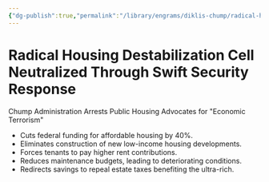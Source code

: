 ```yaml
---
{"dg-publish":true,"permalink":"/library/engrams/diklis-chump/radical-housing-destabilization-cell-neutralized-through-swift-security-response/","tags":["DC/DOGE","DC/AS5"]}
---
```


# Radical Housing Destabilization Cell Neutralized Through Swift Security Response
Chump Administration Arrests Public Housing Advocates for "Economic Terrorism"
- Cuts federal funding for affordable housing by 40%.  
- Eliminates construction of new low-income housing developments.  
- Forces tenants to pay higher rent contributions.  
- Reduces maintenance budgets, leading to deteriorating conditions.  
- Redirects savings to repeal estate taxes benefiting the ultra-rich.
